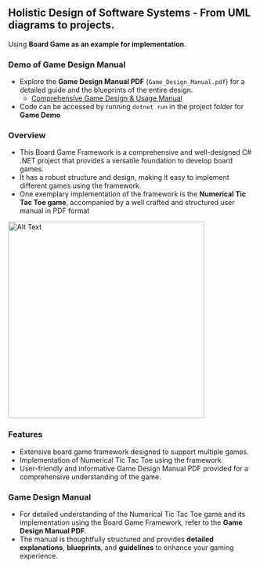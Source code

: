 ## Holistic Design of Software Systems - From UML diagrams to projects.

Using **Board Game as an example for implementation**.

### Demo of Game Design Manual 

- Explore the **Game Design Manual PDF** (`Game_Design_Manual.pdf`) for a detailed guide and the blueprints of the entire design.
  - [Comprehensive Game Design & Usage Manual](https://github.com/andrewtclin/board-game-framework-with-num-tic-tac-toe/blob/master/Game_Design_Manual.pdf)
- Code can be accessed by running `dotnet run` in the project folder for **Game Demo**

### Overview

- This Board Game Framework is a comprehensive and well-designed C# .NET project that provides a versatile foundation to develop board games.
- It has a robust structure and design, making it easy to implement different games using the framework.
- One exemplary implementation of the framework is the **Numerical Tic Tac Toe game**, accompanied by a well crafted and structured user manual in PDF format

<img src="boardgame_demo.png" alt="Alt Text" width="400" height="auto">

### Features

- Extensive board game framework designed to support multiple games.
- Implementation of Numerical Tic Tac Toe using the framework.
- User-friendly and informative Game Design Manual PDF provided for a comprehensive understanding of the game.

### Game Design Manual

- For detailed understanding of the Numerical Tic Tac Toe game and its implementation using the Board Game Framework, refer to the **Game Design Manual PDF**.
- The manual is thoughtfully structured and provides **detailed explanations**, **blueprints**, and **guidelines** to enhance your gaming experience.
